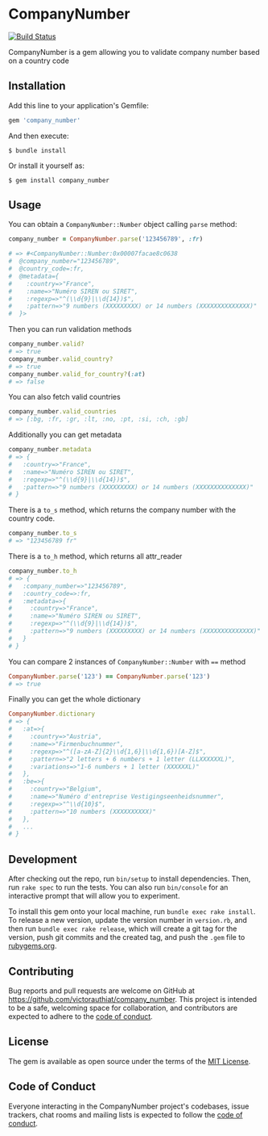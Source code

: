 # CompanyNumber

[![Build Status](https://github.com/victorauthiat/company_number/actions/workflows/build.yml/badge.svg)](https://github.com/victorauthiat/company_number/actions/workflows/build.yml)

CompanyNumber is a gem allowing you to validate company number based on a country code

## Installation

Add this line to your application's Gemfile:

```ruby
gem 'company_number'
```

And then execute:

    $ bundle install

Or install it yourself as:

    $ gem install company_number

## Usage

You can obtain a `CompanyNumber::Number` object calling `parse` method:

```ruby
company_number = CompanyNumber.parse('123456789', :fr)

# => #<CompanyNumber::Number:0x00007facae8c0638
#  @company_number="123456789",
#  @country_code=:fr,
#  @metadata={
#    :country=>"France",
#    :name=>"Numéro SIREN ou SIRET",
#    :regexp=>"^(\\d{9}|\\d{14})$",
#    :pattern=>"9 numbers (XXXXXXXXX) or 14 numbers (XXXXXXXXXXXXXX)"
#  }>
```

Then you can run validation methods

```ruby
company_number.valid?
# => true
company_number.valid_country?
# => true
company_number.valid_for_country?(:at)
# => false
```

You can also fetch valid countries

```ruby
company_number.valid_countries
# => [:bg, :fr, :gr, :lt, :no, :pt, :si, :ch, :gb]
```

Additionally you can get metadata
```ruby
company_number.metadata
# => {
#   :country=>"France",
#   :name=>"Numéro SIREN ou SIRET",
#   :regexp=>"^(\\d{9}|\\d{14})$",
#   :pattern=>"9 numbers (XXXXXXXXX) or 14 numbers (XXXXXXXXXXXXXX)"
# }
```

There is a `to_s` method, which returns the company number with the country code.

```ruby
company_number.to_s
# => "123456789 fr"
```

There is a `to_h` method, which returns all attr_reader

```ruby
company_number.to_h
# => {
#   :company_number=>"123456789",
#   :country_code=>:fr,
#   :metadata=>{
#     :country=>"France",
#     :name=>"Numéro SIREN ou SIRET",
#     :regexp=>"^(\\d{9}|\\d{14})$",
#     :pattern=>"9 numbers (XXXXXXXXX) or 14 numbers (XXXXXXXXXXXXXX)"
#   }
# }
```

You can compare 2 instances of `CompanyNumber::Number` with `==` method

```ruby
CompanyNumber.parse('123') == CompanyNumber.parse('123')
# => true
```

Finally you can get the whole dictionary
```ruby
CompanyNumber.dictionary
# => {
#   :at=>{
#     :country=>"Austria",
#     :name=>"Firmenbuchnummer",
#     :regexp=>"^([a-zA-Z]{2}\\d{1,6}|\\d{1,6})[A-Z]$",
#     :pattern=>"2 letters + 6 numbers + 1 letter (LLXXXXXXL)",
#     :variations=>"1-6 numbers + 1 letter (XXXXXXL)"
#   },
#   :be=>{
#     :country=>"Belgium",
#     :name=>"Numéro d'entreprise Vestigingseenheidsnummer",
#     :regexp=>"^\\d{10}$",
#     :pattern=>"10 numbers (XXXXXXXXXX)"
#   },
#   ...
# }
```

## Development

After checking out the repo, run `bin/setup` to install dependencies. Then, run `rake spec` to run the tests. You can also run `bin/console` for an interactive prompt that will allow you to experiment.

To install this gem onto your local machine, run `bundle exec rake install`. To release a new version, update the version number in `version.rb`, and then run `bundle exec rake release`, which will create a git tag for the version, push git commits and the created tag, and push the `.gem` file to [rubygems.org](https://rubygems.org).

## Contributing

Bug reports and pull requests are welcome on GitHub at https://github.com/victorauthiat/company_number. This project is intended to be a safe, welcoming space for collaboration, and contributors are expected to adhere to the [code of conduct](https://github.com/victorauthiat/company_number/blob/master/CODE_OF_CONDUCT.md).

## License

The gem is available as open source under the terms of the [MIT License](https://opensource.org/licenses/MIT).

## Code of Conduct

Everyone interacting in the CompanyNumber project's codebases, issue trackers, chat rooms and mailing lists is expected to follow the [code of conduct](https://github.com/victorauthiat/company_number/blob/master/CODE_OF_CONDUCT.md).
